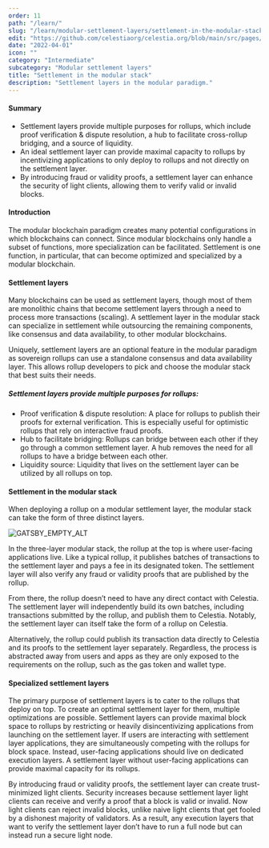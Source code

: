 ```yaml
---
order: 11
path: "/learn/"
slug: "/learn/modular-settlement-layers/settlement-in-the-modular-stack/"
edit: "https://github.com/celestiaorg/celestia.org/blob/main/src/pages/markdown-pages/learn/modular%20settlement%20layers-settlement%20in%20the%20modular%20stack.md"
date: "2022-04-01"
icon: ""
category: "Intermediate"
subcategory: "Modular settlement layers"
title: "Settlement in the modular stack"
description: "Settlement layers in the modular paradigm."
---
```


<head>
  <meta name="twitter:card" content="summary_large_image">
  <meta name="twitter:site" content="@CelestiaOrg">
  <meta name="twitter:creator" content="@likebeckett">
  <meta name="twitter:title" content="Settlement in the Modular Stack">
  <meta name="twitter:description" content="A look at how settlement layers work in the modular paradigm.">
  <meta name="twitter:image" content="https://raw.githubusercontent.com/celestiaorg/celestia.org/main/src/pages/markdown-pages/learn/images/learn-modular-twitter-card.png">
</head>

#### Summary 
* Settlement layers provide multiple purposes for rollups, which include proof verification & dispute resolution, a hub to facilitate cross-rollup bridging, and a source of liquidity.
* An ideal settlement layer can provide maximal capacity to rollups by incentivizing applications to only deploy to rollups and not directly on the settlement layer.
* By introducing fraud or validity proofs, a settlement layer can enhance the security of light clients, allowing them to verify valid or invalid blocks.

#### Introduction
The modular blockchain paradigm creates many potential configurations in which blockchains can connect. Since modular blockchains only handle a subset of functions, more specialization can be facilitated. Settlement is one function, in particular, that can become optimized and specialized by a modular blockchain. 

#### Settlement layers
Many blockchains can be used as settlement layers, though most of them are monolithic chains that become settlement layers through a need to process more transactions (scaling). A settlement layer in the modular stack can specialize in settlement while outsourcing the remaining components, like consensus and data availability, to other modular blockchains.

Uniquely, settlement layers are an optional feature in the modular paradigm as sovereign rollups can use a standalone consensus and data availability layer. This allows rollup developers to pick and choose the modular stack that best suits their needs.

##### Settlement layers provide multiple purposes for rollups:
* Proof verification & dispute resolution: A place for rollups to publish their proofs for external verification. This is especially useful for optimistic rollups that rely on interactive fraud proofs.
* Hub to facilitate bridging: Rollups can bridge between each other if they go through a common settlement layer. A hub removes the need for all rollups to have a bridge between each other.
* Liquidity source: Liquidity that lives on the settlement layer can be utilized by all rollups on top.

#### Settlement in the modular stack
When deploying a rollup on a modular settlement layer, the modular stack can take the form of three distinct layers.

![GATSBY_EMPTY_ALT](./images/modular-stack.png)

In the three-layer modular stack, the rollup at the top is where user-facing applications live. Like a typical rollup, it publishes batches of transactions to the settlement layer and pays a fee in its designated token. The settlement layer will also verify any fraud or validity proofs that are published by the rollup.

From there, the rollup doesn’t need to have any direct contact with Celestia. The settlement layer will independently build its own batches, including transactions submitted by the rollup, and publish them to Celestia. Notably, the settlement layer can itself take the form of a rollup on Celestia.  

Alternatively, the rollup could publish its transaction data directly to Celestia and its proofs to the settlement layer separately. Regardless, the process is abstracted away from users and apps as they are only exposed to the requirements on the rollup, such as the gas token and wallet type.

#### Specialized settlement layers
The primary purpose of settlement layers is to cater to the rollups that deploy on top. To create an optimal settlement layer for them, multiple optimizations are possible. Settlement layers can provide maximal block space to rollups by restricting or heavily disincentivizing applications from launching on the settlement layer. If users are interacting with settlement layer applications, they are simultaneously competing with the rollups for block space. Instead, user-facing applications should live on dedicated execution layers. A settlement layer without user-facing applications can provide maximal capacity for its rollups.

By introducing fraud or validity proofs, the settlement layer can create trust-minimized light clients. Security increases because settlement layer light clients can receive and verify a proof that a block is valid or invalid. Now light clients can reject invalid blocks, unlike naive light clients that get fooled by a dishonest majority of validators. As a result, any execution layers that want to verify the settlement layer don’t have to run a full node but can instead run a secure light node.
